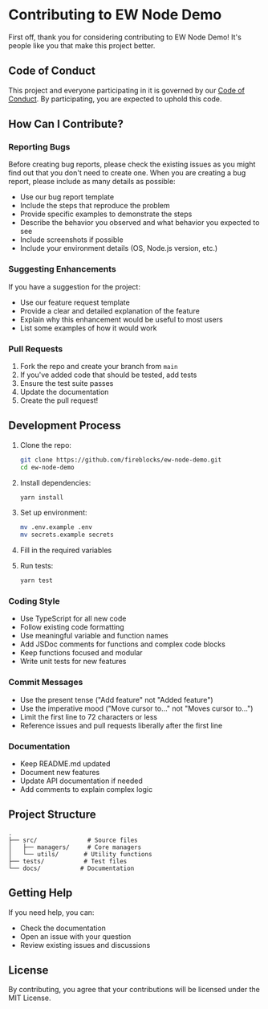 # Contributing to EW Node Demo

First off, thank you for considering contributing to EW Node Demo! It's people like you that make this project better.

## Code of Conduct

This project and everyone participating in it is governed by our [Code of Conduct](CODE_OF_CONDUCT.md). By participating, you are expected to uphold this code.

## How Can I Contribute?

### Reporting Bugs

Before creating bug reports, please check the existing issues as you might find out that you don't need to create one. When you are creating a bug report, please include as many details as possible:

- Use our bug report template
- Include the steps that reproduce the problem
- Provide specific examples to demonstrate the steps
- Describe the behavior you observed and what behavior you expected to see
- Include screenshots if possible
- Include your environment details (OS, Node.js version, etc.)

### Suggesting Enhancements

If you have a suggestion for the project:

- Use our feature request template
- Provide a clear and detailed explanation of the feature
- Explain why this enhancement would be useful to most users
- List some examples of how it would work

### Pull Requests

1. Fork the repo and create your branch from `main`
2. If you've added code that should be tested, add tests
3. Ensure the test suite passes
4. Update the documentation
5. Create the pull request!

## Development Process

1. Clone the repo:

   ```bash
   git clone https://github.com/fireblocks/ew-node-demo.git
   cd ew-node-demo
   ```

2. Install dependencies:

   ```bash
   yarn install
   ```

3. Set up environment:

   ```bash
   mv .env.example .env
   mv secrets.example secrets
   ```

4. Fill in the required variables

5. Run tests:
   ```bash
   yarn test
   ```

### Coding Style

- Use TypeScript for all new code
- Follow existing code formatting
- Use meaningful variable and function names
- Add JSDoc comments for functions and complex code blocks
- Keep functions focused and modular
- Write unit tests for new features

### Commit Messages

- Use the present tense ("Add feature" not "Added feature")
- Use the imperative mood ("Move cursor to..." not "Moves cursor to...")
- Limit the first line to 72 characters or less
- Reference issues and pull requests liberally after the first line

### Documentation

- Keep README.md updated
- Document new features
- Update API documentation if needed
- Add comments to explain complex logic

## Project Structure

```
.
├── src/              # Source files
│   ├── managers/     # Core managers
│   └── utils/       # Utility functions
├── tests/           # Test files
└── docs/           # Documentation
```

## Getting Help

If you need help, you can:

- Check the documentation
- Open an issue with your question
- Review existing issues and discussions

## License

By contributing, you agree that your contributions will be licensed under the MIT License.

